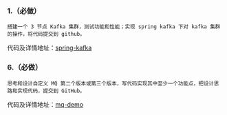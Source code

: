 ### 1.（必做）
	搭建一个 3 节点 Kafka 集群，测试功能和性能；实现 spring kafka 下对 kafka 集群的操作，将代码提交到 github。
	
代码及详情地址：[spring-kafka](https://github.com/nj-068-lx1991/JavaCourseCodes/tree/master/week_13/mq/kakfa-example)


### 6.（必做）
	思考和设计自定义 MQ 第二个版本或第三个版本，写代码实现其中至少一个功能点，把设计思路和实现代码，提交到 GitHub。
代码及详情地址：[mq-demo](https://github.com/nj-068-lx1991/JavaCourseCodes/tree/master/week_13/mq/MQ-Demo-main)